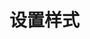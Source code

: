 # 设置样式

<!-- ### 概述

用户可以在样式菜单中调整字段的样式（目前支持颜色和背景颜色设置），并且可以根据字段值或系统变量动态调整样式。

### 使用方法
假设我们有一张银行交易明细表，其中有一列是交易金额。我们希望将正数（收入）设置为绿色，负数（支出）设置为红色，具体操作步骤如下：

1. 打开交易金额的字段设置菜单，点击样式。

2. 点击添加联动规则，设置第一个规则，当交易金额大于0时字段的颜色设置为绿色。

3. 再次点击添加联动规则，设置第二个规则，当交易金额小于0时字段的颜色设置为红色。

最终的效果如下： -->